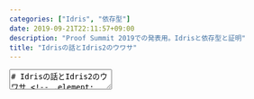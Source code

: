 ```yaml
---
categories: ["Idris", "依存型"]
date: 2019-09-21T22:11:57+09:00
description: "Proof Summit 2019での発表用。Idrisと依存型と証明"
title: "Idrisの話とIdris2のウワサ"
---
```

<textarea data-markdown
    data-separator="\n===\n"
    data-vertical="\n---\n"
    data-notes="^Note:">
# Idrisの話とIdris2のウワサ <!-- .element: style="font-size: 60pt" -->
----------------------
[Proof Summit 2019](https://proof-summit.connpass.com/event/141191/)
<!-- .slide: class="center" -->

===
# About Me
---------
![κeenのアイコン](/images/kappa.png) <!-- .element: style="position:absolute;right:0;z-index:-1" width="20%" -->

 * κeen
 * [@blackenedgold](https://twitter.com/blackenedgold)
 * Github: [KeenS](https://github.com/KeenS)
 * GitLab: [blackenedgold](https://gitlab.com/blackenedgold)
 * [Idein Inc.](https://idein.jp/)のエンジニア
 * Lisp, ML, Rust, Shell Scriptあたりを書きます

===
# Idris
-------

* Edwin Brady 2013 〜
* 証明支援系ではなくてプログラミング言語
* 依存型のあるHaskell
* Eager Evaluation
* コンパイルするとバイナリが出る
  + C経由
  + JSバックエンドなども

===

# Hello, Idris
--------------

```idris
main : IO ()
main = putStrLn "Hello"
```

---

``` console
$ idris -o hello hello.idr
$ ./hello
"Hello"
```

===
# 依存型
---------------

* 値を型に書ける

```idris
data Vect :
  (len : Nat)
  -> (elem : Type)
  -> Type
where
  Nil  : Vect Z elem
  (::) : (x : elem)
         -> (xs : Vect len elem)
         -> Vect (S len) elem
```

---

```idris
v : Vect 3 Int
v = [1, 2, 3]
```


===
# 依存型
---------------

* 型で計算がでる

```console
append: Vect n a
        -> Vect m a
        -> Vect (n+m) a
append [] y = y
append (x :: xs) y = x :: append xs y
```

===
# 依存型
---------------

* 値として型を書ける

```idris
the : (a : Type) -> a -> a
```

---

``` idris
λΠ> 1
1 : Integer
```

---

``` idris
λΠ> the Double 1
1.0 : Double1
```

===
# 型と型の型
------------

* `(a : Type)` って何
* `a` : 名前
  + Idrisでは型シグネチャにも名前が書ける
* `Type` : `a` の型
* `Type` 型の値
  + `Int`
  + `Double`
  + `Vect 3 Int`
  + …

===
# 型と型の型
------------

* `Type` の型は？
  + → `Type 1`
* `Type 0` (=`Type`), `Type 1` , `Type 2` … と続く
  + Idrisの文法上は `Type n` とは書けない
* (Demo1.idr)

===
# 証明の話
----------

* もちろんカリー・ハワード対応で証明が書ける
  + プログラミング言語と論理学に対応関係がある
  + 型 ⇔ 命題
  + プログラム ⇔ 証明
  + …
* Idrisには依存型がある→述語論理の証明が書ける
* 多少証明専用の機能もある

===
# Modus Ponens
--------------

* $A \to (A \to B) \to B$
* 大文字は定数扱いなのでカインド宣言 `{A, B: Type}` を挟んでおく

```idris
total
modusPonens : {A, B: Type}
              -> A
              -> (A -> B)
              -> B
modusPonens a ab = ab a
```

===
# `partial` と `total`
----------------------

* 一般にプログラムが停止するかは判定できない
* Idrisは型にプログラムを書ける
* → コンパイル終わるの？
* → 証明として見たときに循環論法になったりしないの？
    ``` idris
    specialTheorem : {A, B: Type} -> A -> B
    specialTheorem x = specialTheorem x
    ```

===
# `partial` と `total`
----------------------

* 関数に `partial` や `total` の修飾子を付けられる
  + デフォルトで `partial`
* `total` を付けるとIdrisが停止すると確認できるものしかコンパイルが通らない


===
# `partial` と `total`
----------------------

``` idris
total
specialTheorem : {A, B: Type} -> A -> B
specialTheorem x = specialTheorem x
```

---

```console
   |
21 | specialTheorem x = specialTheorem x
   | ~~~~~~~~~~~~~~~~~~~~~~~~~~~~~~~~~~~
Main.specialTheorem is possibly not total due to recursive path Main.specialTheorem --> Main.specialTheorem
```

===
# `partial` と `total`
----------------------

* 再帰でもこっちは通る
  + 構造的に最初の引数が小さくなってるから

``` idris
total
append: Vect n a
        -> Vect m a
        -> Vect (n+m) a
append [] y = y
append (x :: xs) y = x :: append xs y
```

===
# 型環境とHole
--------------

* プログラムの一部を未完成のまま(=Hole)コンパイルできる
* `?ident` でHoleを作れる
    ```idr
    map : List a -> (a -> b) -> List b
    map xs f = ?hole
    ```
* IdrisがHoleの型を教えてくれる

===
# 型環境とHole
--------------

```idr
map : List a -> (a -> b) -> List b
map xs f = ?hole
```

---

```console
              b : Type
              a : Type
             xs : List a
              f : a -> b
     --------------------
           hole : List b
```

===
# Type Driven Development
-------------------

* Holeといくつかのコマンドを使うと型からプログラムを生成できる
* プログラム⇔証明でいうと証明支援に対応
* 「型定義から本体の雛形を作る」
* 「引数でパターンマッチする」
* 「Holeをいい感じに埋める」

===
# Type Driven Development
-------------------

```idris
append : Vect n a
         -> Vect m a
         -> Vect (n + m) a
```

===
# Type Driven Development
-------------------

型定義から本体の雛形を作る

```idris
append : Vect n a
         -> Vect m a
         -> Vect (n + m) a
append xs ys = ?append_rhs
```

===
# Type Driven Development
-------------------

引数 `xy` でパターンマッチする

```idris
append : Vect n a
         -> Vect m a
         -> Vect (n + m) a
append [] ys = ?append_rhs_1
append (x :: xs) ys = ?append_rhs_2
```

===
# Type Driven Development
-------------------
Hole `append_rhs_1` をいい感じに埋める

```idris
append : Vect n a
         -> Vect m a
         -> Vect (n + m) a
append [] ys = ys
append (x :: xs) ys = ?append_rhs_2
```

===
# Type Driven Development
-------------------

Hole `append_rhs_2` をいい感じに埋める

```idris
append : Vect n a
         -> Vect m a
         -> Vect (n + m) a
append [] ys = ys
append (x :: xs) ys = x :: append xs ys
```


===
# Dependent Pair
----------------

* 述語論理だから $\forall$ と $\exists$ が書きたいよね
* $\forall x \in T, P(x)$ ⇔ `(x: T) -> P x`
  + こっちは組み込みの機能
* $\exists x \in T, P(x)$ ⇔ `x: T ** P x`
  + こっちはユーザランドで定義
    ```idris
    data DPair : (a : Type) -> (P : a -> Type) -> Type where
      MkDPair : .{P : a -> Type} -> (x : a) -> (pf : P x) -> DPair a P
    ```

===
# Dependent Pair
----------------

* ${}^\exists n \in \mathbf{N} \to$ `Vect n Int`

```idris
someVect: (n: Nat ** Vect n Int)
someVect = (_ ** [1, 2, 3])
```

===
# Dependent Pair
----------------

* 実用的(?)な例
* `filter` したあとの長さは分からないのでDPairを使う

```idris
filter: (a -> Bool)
        -> Vect n a
        -> (p ** Vect p a)
filter p [] = (\_ ** [])
filter p (x :: xs) with (p x, filter p xs)
   filter p (x :: xs) | (True, (_ ** xs')) = (_ ** x :: xs')
   filter p (x :: xs) | (False, (_ ** xs')) = (_ ** xs')
```


===
# Reification(?)
-------------

* 型情報を実行時に取り出せる
  + やばいよね

```idris
length : Vect n a -> Nat
length {n=n} _ = n
```

===
# 証明っぽい証明
---------------

* 簡単な命題の書き方は分かった
* もう少し証明らしい証明を書いてみる
  + 証明特有の書き方みたいなのがある

===
# 1 + 1 = 2
------------
命題

```idris
total
onePlusOneEqualsTwo : 1 + 1 = 2
```

===
# 1 + 1 = 2
------------

* コマンドだけで証明できる
* `Refl` で `a = a` の証明

```
total
onePlusOneEqualsTwo : 1 + 1 = 2
onePlusOneEqualsTwo = Refl
```

===
# 自然数
--------

* 自然数もデータ型で定義
  + 1進数(`S` の数 = 数値)
* 最適化で多倍長整数になるらしい

``` idris
data Nat =
  ||| Zero
  Z |
  ||| Successor
  S Nat

```

---

```idris
three : 3
three = S (S (S Z))
```

===
# 足し算
--------

``` idris
total plus : (n, m : Nat) -> Nat
plus Z right        = right
plus (S left) right = S (plus left right)
```


===
# n + m = m + n
---------------

* ちょっと長い
  + いくつかの関数に分ける
* いくつかの機能を使う
  + 依存型のパターンマッチができる
  + `rewrite <式> in <式>` で結果の型をrewriteできるよ
  + `%default total` で全部の関数を `total` に宣言できる

===
# n + m = m + n
---------------
## `0 + m = m + 0`

```idris
%default total

plus_commutes_Z : Z + m = m + Z
plus_commutes_Z {m=Z} = Refl
plus_commutes_Z {m=(S k)} =
    rewrite plus_commutes_Z {m=k} in
    Refl
```

===
# n + m = m + n
---------------
## `n = n + 0`

```idris
plus_reduces_Z: {n: Nat} -> n = n + Z
plus_reduces_Z {n=Z} = Refl
plus_reduces_Z {n=(S k)} =
    rewrite plus_reduces_Z {n=k} in
    Refl
```


===
# n + m = m + n
---------------
## `S (m + k) = m + (S k)`

```idris
plus_commutes_S : S (plus m k) = plus m (S k)
plus_commutes_S {k=k} {m=Z} =
    rewrite plus_reduces_Z {n=k} in
    Refl
plus_commutes_S {k=k} {m=(S j)} =
    rewrite plus_commutes_S {k=k} {m=j} in
    Refl
```


===
# n + m = m + n
---------------

```idris
plus_commutes: {n, m: Nat} -> n + m = m + n
plus_commutes {n = Z} = plus_commutes_Z
plus_commutes {n = (S k)} {m=m} =
    rewrite plus_commutes {n=k} {m=m} in
    plus_commutes_S
```


===
# タクティックの話
------------------

* いちおう、ある
* 昔： Tacticというのがあった
  + 今はdeprecated
* 今： Elaboration Reflectionがある
  + メタプログラミングっぽさ
* どっちも正直つらい
  + ドキュメントほとんどない
  + エラーが分からない

===
# Elaboration
--------------

```idris
modusPonens' : p -> (p -> q) -> q
modusPonens' = %runElab (do
  intro `{{Hp}}
  intro `{{Hpq}}
  apply (Var `{{Hpq}}) [False]
  solve
  hypothesis
)
```

===
# Idris2のウワサ
------------

* Idris実装
* バックエンドはChez Scheme
  + Cバックエンドより速いらしい
* Quantattive Type Theory
  + Linear Typeの拡張っぽい
  + 値が何回使えるかが型に付く
* 正直まだ書けない
  + IDEプロトコルが未完成

===
# 他の定理証明支援系との比較
---------------------

* Agda vs Idris: 違いが分からん
  + meta varやimplicit argumentsの扱いが違うらしい
* Coq vs Idris: 言語が3つに分かれてない
* Lean vs Idris: 違いが分からん
* Haskell vs Idris: Idrisはトップレベルの型をユーザに書かせるのであんまり複雑にならないらしい
* **Idrisはプログラミング言語**

===
# まとめ
--------

* [コード](https://github.com/KeenS/proof-summit-demo)
* 依存型の使えるプログラミング言語Idrisがあるよ
* 命題と型、証明とプログラムは対応するよ
* 依存型のある言語だと述語論理が証明できるよ

</textarea>
